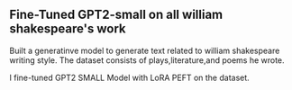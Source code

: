 ## Fine-Tuned GPT2-small on all william shakespeare's work
Built a generatinve model to generate text related to william shakespeare writing style.
The dataset consists of plays,literature,and poems he wrote.

I fine-tuned GPT2 SMALL Model with LoRA PEFT on the dataset.

